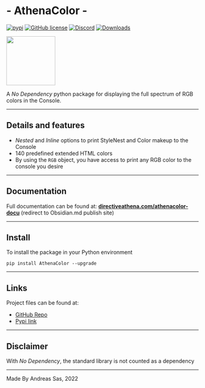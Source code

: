 # - AthenaColor -
[![pypi](https://img.shields.io/pypi/v/AthenaColor)](https://pypi.org/project/AthenaColor/) [![GitHub license](https://img.shields.io/github/license/DirectiveAthena/VerSC-AthenaColor)](https://github.com/DirectiveAthena/VerSC-AthenaColor/blob/master/LICENSE) [![Discord](https://img.shields.io/discord/814599159926620160?color=maroon)](https://discord.gg/6JcDbhXkCH) [![Downloads](https://pepy.tech/badge/athenacolor)](https://pepy.tech/project/athenacolor)

<img height="128" src="https://github.com/DirectiveAthena/VSC-AthenaColor/blob/master/Resources/AthenaColor.png?raw=true" width="128"/>

A *No Dependency* python package for displaying the full spectrum of RGB colors in the Console.

--- 
## Details and features 
- *Nested* and *Inline* options to print StyleNest and Color makeup to the Console
- 140 predefined extended HTML colors
- By using the `RGB` object, you have access to print any RGB color to the console you desire
 
---
## Documentation
Full documentation can be found at:
**[directiveathena.com/athenacolor-docu](https://www.directiveathena.com/athenacolor-docu)** (redirect to Obsidian.md publish site)

---
## Install
To install the package in your Python environment

```console 
pip install AthenaColor --upgrade
```

---

## Links 
Project files can be found at:    
- [GitHub Repo](https://github.com/DirectiveAthena/VerSC-AthenaColor)     
- [Pypi link](https://pypi.org/project/AthenaColor/)    

---

## Disclaimer
With  *No Dependency*, the standard library is not counted as a dependency

---
Made By Andreas Sas, 2022
